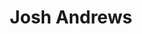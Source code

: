 ---
title: Josh Andrews
layout: people
featured_image: Josh_Andrews.webp 
featured_image_attr: Josh Andrews
featured_image_alt: 
featured_image_caption: 
---